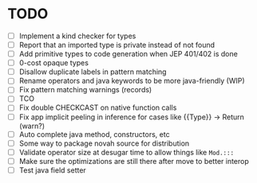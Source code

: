 # TODO

- [ ] Implement a kind checker for types
- [ ] Report that an imported type is private instead of not found
- [ ] Add primitive types to code generation when JEP 401/402 is done
- [ ] 0-cost opaque types
- [ ] Disallow duplicate labels in pattern matching
- [ ] Rename operators and java keywords to be more java-friendly (WIP)
- [ ] Fix pattern matching warnings (records)
- [ ] TCO
- [ ] Fix double CHECKCAST on native function calls
- [ ] Fix app implicit peeling in inference for cases like {{Type}} -> Return (warn?)
- [ ] Auto complete java method, constructors, etc
- [ ] Some way to package novah source for distribution
- [ ] Validate operator size at desugar time to allow things like `Mod.:::`
- [ ] Make sure the optimizations are still there after move to better interop
- [ ] Test java field setter